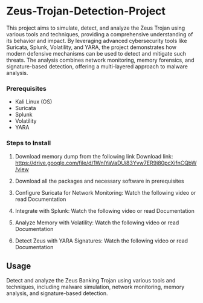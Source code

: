 # Zeus-Trojan-Detection-Project
 This project aims to simulate, detect, and analyze the Zeus Trojan using various tools and techniques, providing a comprehensive understanding of its behavior and impact. By leveraging advanced cybersecurity tools like Suricata, Splunk, Volatility, and YARA, the project demonstrates how modern defensive mechanisms can be used to detect and mitigate such threats. The analysis combines network monitoring, memory forensics, and signature-based detection, offering a multi-layered approach to malware analysis.

### Prerequisites
- Kali Linux (OS)
- Suricata
- Splunk
- Volatility
- YARA

### Steps to Install
1. Download memory dump from the following link 
     Download link: https://drive.google.com/file/d/1WnlYaVaDUi83Yvw7ER9j80pcXifnCQbW/view
2. Download all the packages and necessary software in prerequisites
3. Configure Suricata for Network Monitoring:
     Watch the following video or read Documentation
    
5. Integrate with Splunk:
     Watch the following video or read Documentation
6. Analyze Memory with Volatility:
     Watch the following video or read Documentation
7. Detect Zeus with YARA Signatures:
     Watch the following video or read Documentation

## Usage
 Detect and analyze the Zeus Banking Trojan using various tools and techniques,
including malware simulation, network monitoring, memory analysis, and
signature-based detection.
